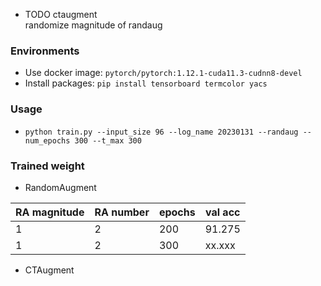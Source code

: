 - TODO
ctaugment  
randomize magnitude of randaug

### Environments
- Use docker image: `pytorch/pytorch:1.12.1-cuda11.3-cudnn8-devel`
- Install packages: `pip install tensorboard termcolor yacs`

### Usage
- `python train.py --input_size 96 --log_name 20230131 --randaug --num_epochs 300 --t_max 300`

### Trained weight
- RandomAugment  

| RA magnitude | RA number | epochs | val acc |
| --- | --- | --- | --- |
| 1 | 2 | 200 | 91.275 |
| 1 | 2 | 300 | xx.xxx |
- CTAugment
